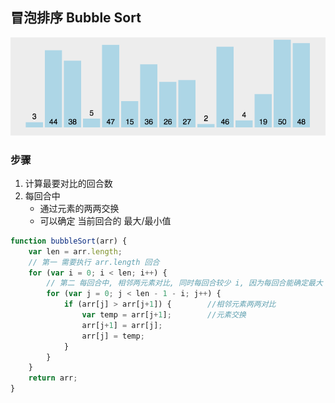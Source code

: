 ## 冒泡排序 Bubble Sort

![](./images/bubble.gif)

### 步骤

1. 计算最要对比的回合数
2. 每回合中
    - 通过元素的两两交换
    - 可以确定 当前回合的 最大/最小值

```js
function bubbleSort(arr) {
    var len = arr.length;
    // 第一 需要执行 arr.length 回合
    for (var i = 0; i < len; i++) {
        // 第二 每回合中, 相邻两元素对比, 同时每回合较少 i, 因为每回合能确定最大 / 最小值
        for (var j = 0; j < len - 1 - i; j++) {
            if (arr[j] > arr[j+1]) {        //相邻元素两两对比
                var temp = arr[j+1];        //元素交换
                arr[j+1] = arr[j];
                arr[j] = temp;
            }
        }
    }
    return arr;
}
```
